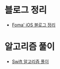 # 블로그 정리

- [Foma' iOS 블로그 정리](https://gist.github.com/fomagran/a0f8caee5d80bda72f9e576aadec0251)  

# 알고리즘 풀이

 - [Swift 알고리즘 풀이](https://github.com/fomagran/Learn-Run/blob/main/%EC%95%8C%EA%B3%A0%EB%A6%AC%EC%A6%98%ED%92%80%EC%9D%B4.md)  
